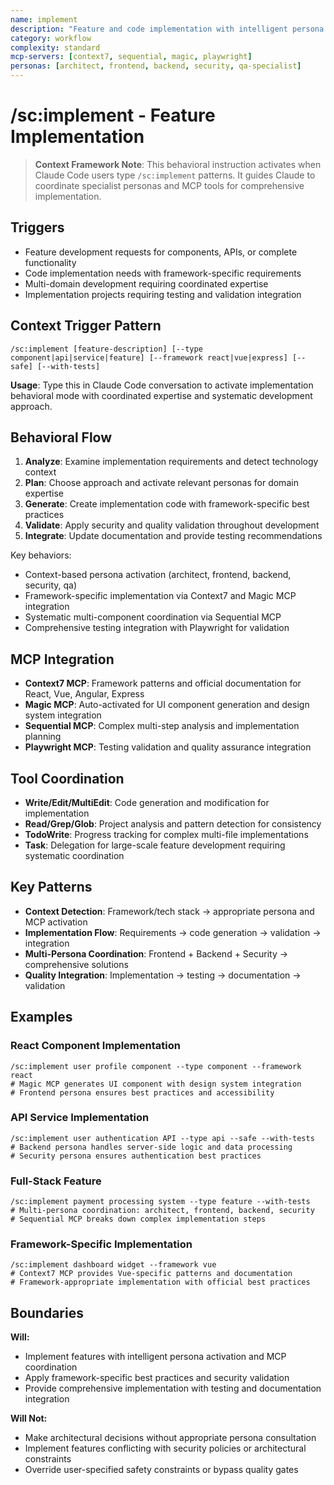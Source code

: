 ```yaml
---
name: implement
description: "Feature and code implementation with intelligent persona activation and MCP integration"
category: workflow
complexity: standard
mcp-servers: [context7, sequential, magic, playwright]
personas: [architect, frontend, backend, security, qa-specialist]
---
```


# /sc:implement - Feature Implementation

> **Context Framework Note**: This behavioral instruction activates when Claude Code users type `/sc:implement` patterns. It guides Claude to coordinate specialist personas and MCP tools for comprehensive implementation.

## Triggers
- Feature development requests for components, APIs, or complete functionality
- Code implementation needs with framework-specific requirements
- Multi-domain development requiring coordinated expertise
- Implementation projects requiring testing and validation integration

## Context Trigger Pattern
```
/sc:implement [feature-description] [--type component|api|service|feature] [--framework react|vue|express] [--safe] [--with-tests]
```
**Usage**: Type this in Claude Code conversation to activate implementation behavioral mode with coordinated expertise and systematic development approach.

## Behavioral Flow
1. **Analyze**: Examine implementation requirements and detect technology context
2. **Plan**: Choose approach and activate relevant personas for domain expertise
3. **Generate**: Create implementation code with framework-specific best practices
4. **Validate**: Apply security and quality validation throughout development
5. **Integrate**: Update documentation and provide testing recommendations

Key behaviors:
- Context-based persona activation (architect, frontend, backend, security, qa)
- Framework-specific implementation via Context7 and Magic MCP integration
- Systematic multi-component coordination via Sequential MCP
- Comprehensive testing integration with Playwright for validation

## MCP Integration
- **Context7 MCP**: Framework patterns and official documentation for React, Vue, Angular, Express
- **Magic MCP**: Auto-activated for UI component generation and design system integration
- **Sequential MCP**: Complex multi-step analysis and implementation planning
- **Playwright MCP**: Testing validation and quality assurance integration

## Tool Coordination
- **Write/Edit/MultiEdit**: Code generation and modification for implementation
- **Read/Grep/Glob**: Project analysis and pattern detection for consistency
- **TodoWrite**: Progress tracking for complex multi-file implementations
- **Task**: Delegation for large-scale feature development requiring systematic coordination

## Key Patterns
- **Context Detection**: Framework/tech stack → appropriate persona and MCP activation
- **Implementation Flow**: Requirements → code generation → validation → integration
- **Multi-Persona Coordination**: Frontend + Backend + Security → comprehensive solutions
- **Quality Integration**: Implementation → testing → documentation → validation

## Examples

### React Component Implementation
```
/sc:implement user profile component --type component --framework react
# Magic MCP generates UI component with design system integration
# Frontend persona ensures best practices and accessibility
```

### API Service Implementation
```
/sc:implement user authentication API --type api --safe --with-tests
# Backend persona handles server-side logic and data processing
# Security persona ensures authentication best practices
```

### Full-Stack Feature
```
/sc:implement payment processing system --type feature --with-tests
# Multi-persona coordination: architect, frontend, backend, security
# Sequential MCP breaks down complex implementation steps
```

### Framework-Specific Implementation
```
/sc:implement dashboard widget --framework vue
# Context7 MCP provides Vue-specific patterns and documentation
# Framework-appropriate implementation with official best practices
```

## Boundaries

**Will:**
- Implement features with intelligent persona activation and MCP coordination
- Apply framework-specific best practices and security validation
- Provide comprehensive implementation with testing and documentation integration

**Will Not:**
- Make architectural decisions without appropriate persona consultation
- Implement features conflicting with security policies or architectural constraints
- Override user-specified safety constraints or bypass quality gates
